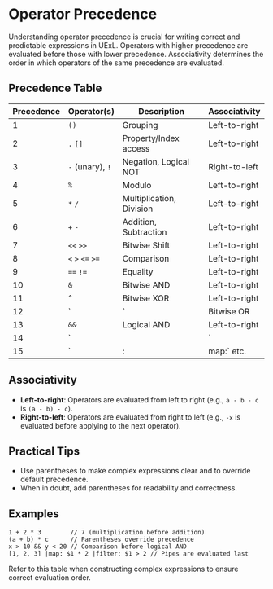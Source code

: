 # Operator Precedence

Understanding operator precedence is crucial for writing correct and predictable expressions in UExL. Operators with higher precedence are evaluated before those with lower precedence. Associativity determines the order in which operators of the same precedence are evaluated.

## Precedence Table
| Precedence | Operator(s) | Description | Associativity |
|------------|-------------|-------------|---------------|
| 1 | `()` | Grouping | Left-to-right |
| 2 | `.` `[]` | Property/Index access | Left-to-right |
| 3 | `-` (unary), `!` | Negation, Logical NOT | Right-to-left |
| 4 | `%` | Modulo | Left-to-right |
| 5 | `*` `/` | Multiplication, Division | Left-to-right |
| 6 | `+` `-` | Addition, Subtraction | Left-to-right |
| 7 | `<<` `>>` | Bitwise Shift | Left-to-right |
| 8 | `<` `>` `<=` `>=` | Comparison | Left-to-right |
| 9 | `==` `!=` | Equality | Left-to-right |
| 10 | `&` | Bitwise AND | Left-to-right |
| 11 | `^` | Bitwise XOR | Left-to-right |
| 12 | `|` | Bitwise OR | Left-to-right |
| 13 | `&&` | Logical AND | Left-to-right |
| 14 | `||` | Logical OR | Left-to-right |
| 15 | `|:` `|map:` etc. | Pipe | Left-to-right |

## Associativity
- **Left-to-right**: Operators are evaluated from left to right (e.g., `a - b - c` is `(a - b) - c`).
- **Right-to-left**: Operators are evaluated from right to left (e.g., `-x` is evaluated before applying to the next operator).

## Practical Tips
- Use parentheses to make complex expressions clear and to override default precedence.
- When in doubt, add parentheses for readability and correctness.

## Examples
```
1 + 2 * 3        // 7 (multiplication before addition)
(a + b) * c      // Parentheses override precedence
x > 10 && y < 20 // Comparison before logical AND
[1, 2, 3] |map: $1 * 2 |filter: $1 > 2 // Pipes are evaluated last
```

Refer to this table when constructing complex expressions to ensure correct evaluation order.